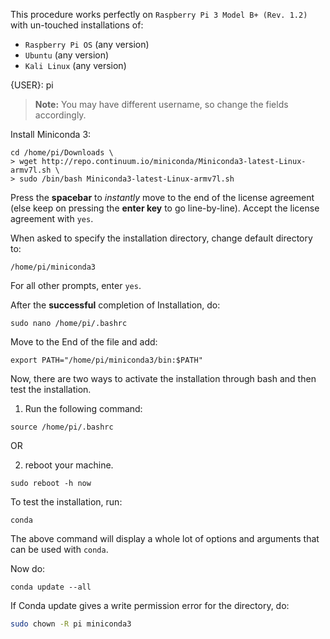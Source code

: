 This procedure works perfectly on `Raspberry Pi 3 Model B+ (Rev. 1.2)` with un-touched installations of:
+ `Raspberry Pi OS` (any version) 
+ `Ubuntu` (any version) 
+ `Kali Linux` (any version)
 
{USER}: pi 
> **Note:** You may have different username, so change the fields accordingly.
 
Install Miniconda 3: 
 
```
cd /home/pi/Downloads \
> wget http://repo.continuum.io/miniconda/Miniconda3-latest-Linux-armv7l.sh \
> sudo /bin/bash Miniconda3-latest-Linux-armv7l.sh 
```
 
Press the **spacebar** to *instantly* move to the end of the license agreement (else keep on pressing the **enter key** to go line-by-line).
Accept the license agreement with `yes`.
 
When asked to specify the installation directory, change default directory to:
```
/home/pi/miniconda3
```
 
For all other prompts, enter `yes`.
 
After the **successful** completion of Installation, do: 
```
sudo nano /home/pi/.bashrc
```
Move to the End of the file and add:
```
export PATH="/home/pi/miniconda3/bin:$PATH"
```
 
Now, there are two ways to activate the installation through bash and then test the installation.
1. Run the following command:
```
source /home/pi/.bashrc
```
OR

2. reboot your machine.

```
sudo reboot -h now
```
 
To test the installation, run:
```
conda
```
The above command will display a whole lot of options and arguments that can be used with `conda`.
 
Now do:
```
conda update --all
```
If Conda update gives a write permission error for the directory, do:
```bash
sudo chown -R pi miniconda3
```
